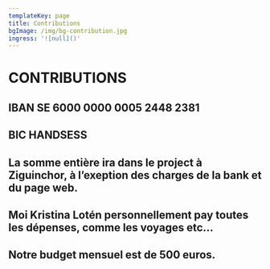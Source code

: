 ```yaml
---
templateKey: page
title: Contributions
bgImage: /img/bg-contribution.jpg
ingress: '![null]()'
---
```

# CONTRIBUTIONS

## 

## IBAN SE 6000 0000 0005 2448 2381

## BIC HANDSESS

## 

## La somme entière ira dans le project à Ziguinchor, à l’exeption des charges de la bank et du page web.

## 

## Moi Kristina Lotén personnellement pay toutes les dépenses, comme les voyages etc…

## 

## Notre budget mensuel est de 500 euros.

##
